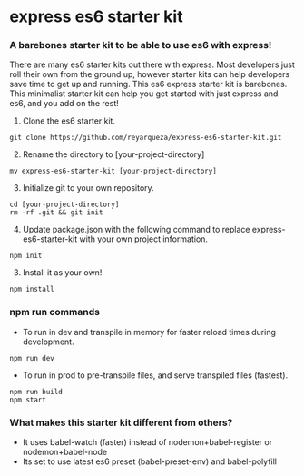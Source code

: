 # express es6 starter kit
### A barebones starter kit to be able to use es6 with express!

There are many es6 starter kits out there with express. Most developers just roll their own from the ground up, however starter kits can help developers save time to get up and running. This es6 express starter kit is barebones. This minimalist starter kit can help you get started with just express and es6, and you add on the rest! 

1) Clone the es6 starter kit.

```
git clone https://github.com/reyarqueza/express-es6-starter-kit.git
```

2) Rename the directory to [your-project-directory]

```
mv express-es6-starter-kit [your-project-directory]
```

3) Initialize git to your own repository.

```
cd [your-project-directory]
rm -rf .git && git init
``` 

4) Update package.json with the following command to replace  express-es6-starter-kit with your own project information.
```
npm init
```

3) Install it as your own!

```
npm install
```

### npm run commands

  * To run in dev and transpile in memory for faster reload times during development.
  
```
npm run dev
```

  * To run in prod to pre-transpile files, and serve transpiled files (fastest).
  
```
npm run build
npm start
```


### What makes this starter kit different from others?
  * It uses babel-watch (faster) instead of nodemon+babel-register or nodemon+babel-node
  * Its set to use latest es6 preset (babel-preset-env) and babel-polyfill
